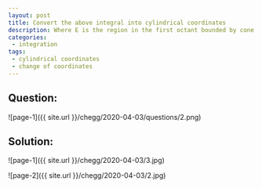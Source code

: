 ```yaml
---
layout: post
title: Convert the above integral into cylindrical coordinates
description: Where E is the region in the first octant bounded by cone $z=2 \sqrt{ x^2 +y^2} $ and paraboloid $z= 3-x^2-y^2$
categories:
 - integration
tags:
 - cylindrical coordinates
 - change of coordinates
---
```



## Question:

![page-1]({{ site.url }}/chegg/2020-04-03/questions/2.png) 

## Solution:

![page-1]({{ site.url }}/chegg/2020-04-03/3.jpg) 

![page-2]({{ site.url }}/chegg/2020-04-03/2.jpg) 



